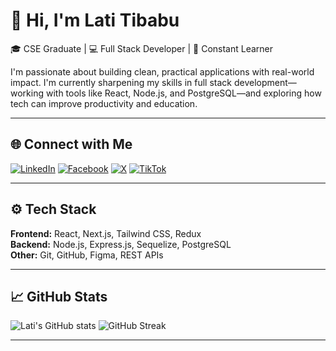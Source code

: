 # 👋 Hi, I'm Lati Tibabu

🎓 CSE Graduate | 💻 Full Stack Developer | 🚀 Constant Learner

I'm passionate about building clean, practical applications with real-world impact. I'm currently sharpening my skills in full stack development—working with tools like React, Node.js, and PostgreSQL—and exploring how tech can improve productivity and education.

---

## 🌐 Connect with Me

[![LinkedIn](https://img.shields.io/badge/LinkedIn-%230077B5.svg?logo=linkedin&logoColor=white)](https://linkedin.com/in/lati-tibabu)
[![Facebook](https://img.shields.io/badge/Facebook-%231877F2.svg?logo=Facebook&logoColor=white)](https://facebook.com/latitibabu)
[![X](https://img.shields.io/badge/X-black.svg?logo=X&logoColor=white)](https://x.com/TibabuLati)
[![TikTok](https://img.shields.io/badge/TikTok-%23000000.svg?logo=TikTok&logoColor=white)](https://tiktok.com/@latitibabu)

---

## ⚙️ Tech Stack

**Frontend:** React, Next.js, Tailwind CSS, Redux  
**Backend:** Node.js, Express.js, Sequelize, PostgreSQL  
**Other:** Git, GitHub, Figma, REST APIs  

---

## 📈 GitHub Stats

![Lati's GitHub stats](https://github-readme-stats.vercel.app/api?username=lati-tibabu&theme=dark&hide_border=false&count_private=true)
![GitHub Streak](https://github-readme-streak-stats.herokuapp.com/?user=lati-tibabu&theme=dark&hide_border=false)

---

<!--
Inspired by clean GitHub profiles and meaningful learning.
-->
